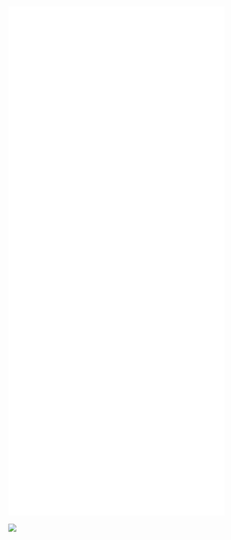 ![Metrics](https://raw.githubusercontent.com/jaydensar/jaydensar/main/github-metrics.svg)

![](https://komarev.com/ghpvc/?username=jaydensar)
